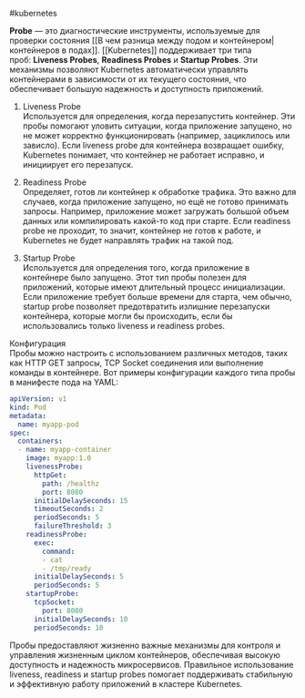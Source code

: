 #kubernetes 

**Probe** — это диагностические инструменты, используемые для проверки состояния [[В чем разница между подом и контейнером|контейнеров в подах]]. [[Kubernetes]] поддерживает три типа проб: **Liveness Probes**, **Readiness Probes** и **Startup Probes**. Эти механизмы позволяют Kubernetes автоматически управлять контейнерами в зависимости от их текущего состояния, что обеспечивает большую надежность и доступность приложений.

1. Liveness Probe  
Используется для определения, когда перезапустить контейнер. Эти пробы помогают уловить ситуации, когда приложение запущено, но не может корректно функционировать (например, зациклилось или зависло). Если liveness probe для контейнера возвращает ошибку, Kubernetes понимает, что контейнер не работает исправно, и инициирует его перезапуск.

2. Readiness Probe  
Определяет, готов ли контейнер к обработке трафика. Это важно для случаев, когда приложение запущено, но ещё не готово принимать запросы. Например, приложение может загружать большой объем данных или компилировать какой-то код при старте. Если readiness probe не проходит, то значит, контейнер не готов к работе, и Kubernetes не будет направлять трафик на такой под.

3. Startup Probe  
Используется для определения того, когда приложение в контейнере было запущено. Этот тип пробы полезен для приложений, которые имеют длительный процесс инициализации. Если приложение требует больше времени для старта, чем обычно, startup probe позволяет предотвратить излишние перезапуски контейнера, которые могли бы происходить, если бы использовались только liveness и readiness probes.

Конфигурация  
Пробы можно настроить с использованием различных методов, таких как HTTP GET запросы, TCP Socket соединения или выполнение команды в контейнере. Вот примеры конфигурации каждого типа пробы в манифесте пода на YAML:

```yaml
apiVersion: v1
kind: Pod
metadata:
  name: myapp-pod
spec:
  containers:
  - name: myapp-container
    image: myapp:1.0
    livenessProbe:
      httpGet:
        path: /healthz
        port: 8080
      initialDelaySeconds: 15
      timeoutSeconds: 2
      periodSeconds: 5
      failureThreshold: 3
    readinessProbe:
      exec:
        command:
        - cat
        - /tmp/ready
      initialDelaySeconds: 5
      periodSeconds: 5
    startupProbe:
      tcpSocket:
        port: 8080
      initialDelaySeconds: 10
      periodSeconds: 10
```

Пробы предоставляют жизненно важные механизмы для контроля и управления жизненным циклом контейнеров, обеспечивая высокую доступность и надежность микросервисов. Правильное использование liveness, readiness и startup probes помогает поддерживать стабильную и эффективную работу приложений в кластере Kubernetes.